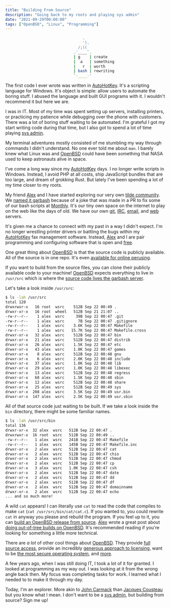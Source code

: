 ```yaml
---
title: "Building From Source"
description: "Going back to my roots and playing sys admin"
date: "2021-09-29T00:00:00"
tags: ["OpenBSD", "Linux", "Programming"]
---
```


```bash
                                  .
                                  ').
                                /;((
                              .'____`.
                              | g    | create
                              |  a   | something
                              |   r  | worth
                              | bash | rewriting
                              `-____-'
```

The first code I ever wrote was written in [AutoHotKey](https://www.autohotkey.com/). It's a scripting language for Windows. It's object is simple: allow users to automate the boring stuff. I abused the language and built GUI programs with it. I wouldn't recommend it but here we are.

I was in IT. Most of my time was spent setting up servers, installing printers, or practicing my patience while debugging over the phone with customers. There was a lot of boring stuff waiting to be automated. I'm grateful I got my start writing code during that time, but I also got to spend a lot of time playing [sys admin](https://en.wikipedia.org/wiki/System_administrator).

My terminal adventures mostly consisted of me stumbling my way through commands I didn't understand. No one ever told me about `man`. I barely knew what Linux was and [OpenBSD](https://www.openbsd.org/) could have been something that NASA used to keep astronauts alive in space.

I've come a long way since my [AutoHotKey](https://www.autohotkey.com/) days. I no longer write scripts in Windows. Instead, I avoid PHP at all costs, ship JavaScript bundles that are too large, and dream of grokking Rust. But lately I've been spending a lot of my time closer to my roots.

My friend [Alex](https://alexkarle.com/) and I have started exploring our very own [tilde community](https://tildeverse.org/). We [named it garbash](https://garbash.com/~alex/notes/001-domain-name.txt) because of a joke that was made in a PR to fix some of our bash scripts at [Monthly](http://monthly.com/). It's our tiny own space on the internet to play on the web like the days of old. We have our own [git](https://garbash.com/~alex/notes/007-git-coding.txt), [IRC](https://garbash.com/~alex/notes/008-local-irc.txt), [email](https://garbash.com/~alex/notes/004-mail-server.txt), and [web](https://garbash.com/~alex/notes/003-httpd.txt) servers.

It's given me a chance to connect with my past in a way I didn't expect. I'm no longer wrestling printer drivers or battling the bugs within my [AutoHotKey](https://www.autohotkey.com/) fax management software. Instead, [Alex](https://alexkarle.com/) and I are pair programming and configuring software that is open and [free](https://en.wikipedia.org/wiki/Free_and_open-source_software#Four_essential_freedoms_of_Free_Software).

One great thing about [OpenBSD](https://www.openbsd.org/) is that the source code is publicly available. All of the source is in one repo. It's even [available for online perusing](https://cvsweb.openbsd.org/cgi-bin/cvsweb/).

If you want to build from the source files, you can clone their publicly available code to your machine! [OpenBSD](https://www.openbsd.org/) expects everything to live in `/usr/src` which is where the [source code lives the garbash server](https://garbash.com/~alex/notes/006-use-the-src.txt).

Let's take a look inside `/usr/src`:

```bash
$ ls -lah /usr/src
total 120
drwxrwxr-x   16 root  wsrc    512B Sep 22 00:49 .
drwxr-xr-x   16 root  wheel   512B Sep 21 21:07 ..
-rw-r--r--    1 alex  wsrc     39B Sep 22 00:47 .git
-rw-r--r--    1 alex  wsrc      7B Sep 22 00:47 .gitignore
-rw-r--r--    1 alex  wsrc    3.6K Sep 22 00:47 Makefile
-rw-r--r--    1 alex  wsrc   15.7K Sep 22 00:47 Makefile.cross
drwxr-xr-x   32 alex  wsrc    512B Sep 22 00:47 bin
drwxr-xr-x   21 alex  wsrc    512B Sep 22 00:47 distrib
drwxr-xr-x   26 alex  wsrc    1.5K Sep 22 00:47 etc
drwxr-xr-x   43 alex  wsrc    1.0K Sep 22 00:47 games
drwxr-xr-x    8 alex  wsrc    512B Sep 22 00:48 gnu
drwxr-xr-x    6 alex  wsrc    2.0K Sep 22 00:48 include
drwxr-xr-x   37 alex  wsrc    1.0K Sep 22 00:48 lib
drwxr-xr-x   29 alex  wsrc    1.0K Sep 22 00:48 libexec
drwxr-xr-x   13 alex  wsrc    512B Sep 22 00:48 regress
drwxr-xr-x   68 alex  wsrc    1.5K Sep 22 00:48 sbin
drwxr-xr-x   12 alex  wsrc    512B Sep 22 00:48 share
drwxr-xr-x   25 alex  wsrc    512B Sep 22 00:49 sys
drwxr-xr-x  208 alex  wsrc    3.5K Sep 22 00:49 usr.bin
drwxr-xr-x  147 alex  wsrc    2.5K Sep 22 00:49 usr.sbin
```

All of that source code just waiting to be built. If we take a look inside the `bin` directory, there might be some familiar names.

```bash
$ ls -lah /usr/src/bin
total 136
drwxr-xr-x  32 alex  wsrc   512B Sep 22 00:47 .
drwxrwxr-x  16 root  wsrc   512B Sep 22 00:49 ..
-rw-r--r--   1 alex  wsrc   241B Sep 22 00:47 Makefile
-rw-r--r--   1 alex  wsrc   145B Sep 22 00:47 Makefile.inc
drwxr-xr-x   2 alex  wsrc   512B Sep 22 00:47 cat
drwxr-xr-x   2 alex  wsrc   512B Sep 22 00:47 chio
drwxr-xr-x   2 alex  wsrc   512B Sep 22 00:47 chmod
drwxr-xr-x   2 alex  wsrc   512B Sep 22 00:47 cp
drwxr-xr-x   3 alex  wsrc   1.0K Sep 22 00:47 csh
drwxr-xr-x   2 alex  wsrc   512B Sep 22 00:47 date
drwxr-xr-x   2 alex  wsrc   512B Sep 22 00:47 dd
drwxr-xr-x   2 alex  wsrc   512B Sep 22 00:47 df
drwxr-xr-x   2 alex  wsrc   512B Sep 22 00:47 domainname
drwxr-xr-x   2 alex  wsrc   512B Sep 22 00:47 echo
... and so much more!
```

A wild `cat` appears! I can literally use `cat` to read the code that compiles to make `cat` (`cat /usr/src/bin/cat/cat.c`). If you wanted to, you could rewrite `cat` in anyway you please and rebuild the program. If you feel up to it, you can [build an OpenBSD release from source](https://man.openbsd.org/release.8). [Alex](https://alexkarle.com/) wrote a great post about [doing out-of-tree builds on OpenBSD](https://alexkarle.com/make-obj.html). It's recommended reading if you're looking for something a little more technical.

There are _a lot_ of other cool things about [OpenBSD](https://www.openbsd.org/). They provide [full source access](https://cvsweb.openbsd.org/cgi-bin/cvsweb/), provide an incredibly [generous approach to licensing](https://www.openbsd.org/policy.html), want to be [the most secure operating system](https://www.openbsd.org/security.html), and [more](https://www.openbsd.org/goals.html).

A few years ago, when I was still doing IT, I took a lot of it for granted. I looked at programming as my way out. I was looking at it from the wrong angle back then. My focus was completing tasks for work. I learned what I needed to to make it through my day.

Today, I'm an explorer. More akin to [John Carmack](https://en.wikipedia.org/wiki/John_Carmack) than [Jacques Cousteau](https://en.wikipedia.org/wiki/Jacques_Cousteau) but you know what I mean. I don't want to be a [sys admin](https://en.wikipedia.org/wiki/System_administrator), but building from source? Sign me up!

